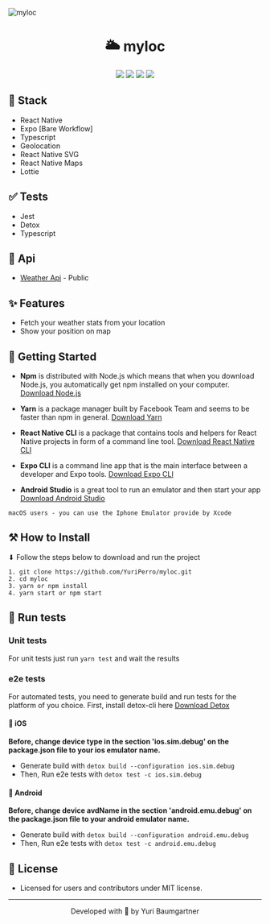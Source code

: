 ![myloc](https://i.imgur.com/b9OUTrz.png)

<h1 align="center">
    <a>🌥 myloc </a>
</h1>

<div align="center">
    <img src="https://img.shields.io/static/v1?label=React-Native&message=v0.64.3&color=6D21B4&style=for-the-badge&logo=react" />
    <img src="https://img.shields.io/static/v1?label=Typescript&message=v4.6&color=2184B4&style=for-the-badge&logo=typescript" />
    <img src="https://img.shields.io/static/v1?label=Expo&message=v44&color=FFFFFF&style=for-the-badge&logo=expo" />
    <img src="https://img.shields.io/static/v1?label=License&message=MIT&color=8ED500&style=for-the-badge" />
</div>


## 📲 Stack

- React Native
- Expo [Bare Workflow]
- Typescript
- Geolocation
- React Native SVG
- React Native Maps
- Lottie

## ✅ Tests

- Jest
- Detox
- Typescript

## 🚚 Api

- [Weather Api](https://openweathermap.org/api) - Public

## ✨ Features

- Fetch your weather stats from your location
- Show your position on map

## 🚀 Getting Started

* **Npm** is distributed with Node.js which means that when you download Node.js, you automatically get npm installed on your computer. [Download Node.js](https://nodejs.org/en/download/)

* **Yarn** is a package manager built by Facebook Team and seems to be faster than npm in general.  [Download Yarn](https://yarnpkg.com/en/docs/install)

* **React Native CLI** is a package that contains tools and helpers for React Native projects in form of a command line tool.  [Download React Native CLI](https://facebook.github.io/react-native/docs/getting-started)

* **Expo CLI** is a command line app that is the main interface between a developer and Expo tools. [Download Expo CLI](https://docs.expo.io/get-started/installation/)

* **Android Studio** is a great tool to run an emulator and then start your app [Download Android Studio](https://developer.android.com/studio?hl=pt&gclsrc=aw.ds&gclid=CjwKCAjwxZqSBhAHEiwASr9n9NK0zwx9dzJa44UgId5IVUFLZJMylK5K4BxuiMDNafHyM1jJiJ1pvhoCfSMQAvD_BwE)

```
macOS users - you can use the Iphone Emulator provide by Xcode
```

## ⚒️ How to Install

⬇ Follow the steps below to download and run the project 

```
1. git clone https://github.com/YuriPerro/myloc.git
2. cd myloc
3. yarn or npm install
4. yarn start or npm start
```

## 🚦 Run tests

### Unit tests

For unit tests just run ```yarn test``` and wait the results

### e2e tests

For automated tests, you need to generate build and run tests for the platform of you choice. First, install detox-cli here [Download Detox](https://wix.github.io/Detox/docs/introduction/getting-started)

#### 🍎 iOS

 **Before, change device type in the section 'ios.sim.debug' on the package.json file to your ios emulator name.**

- Generate build with ```detox build --configuration ios.sim.debug```
- Then, Run e2e tests with ```detox test -c ios.sim.debug```
  
#### 🤖 Android

 **Before, change device avdName in the section 'android.emu.debug' on the package.json file to your android emulator name.**

- Generate build with ```detox build --configuration android.emu.debug```
- Then, Run e2e tests with ```detox test -c android.emu.debug```

## 📃 License

* Licensed for users and contributors under MIT license.

---
<p align="center">Developed with 🧡 by Yuri Baumgartner</p>
